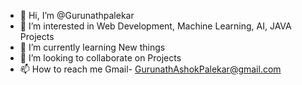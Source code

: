 - 👋 Hi, I’m @Gurunathpalekar
- 👀 I’m interested in Web Development, Machine Learning, AI, JAVA Projects
- 🌱 I’m currently learning New things
- 💞️ I’m looking to collaborate on Projects
- 📫 How to reach me Gmail- GurunathAshokPalekar@gmail.com

<!---
Gurunathpalekar/Gurunathpalekar is a ✨ special ✨ repository because its `README.md` (this file) appears on your GitHub profile.
You can click the Preview link to take a look at your changes.
--->
